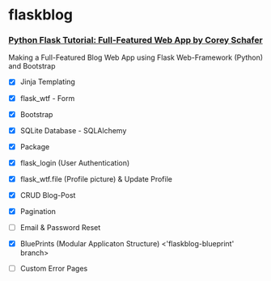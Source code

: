 # flaskblog
### [Python Flask Tutorial: Full-Featured Web App by Corey Schafer](https://www.youtube.com/watch?v=MwZwr5Tvyxo&list=PL-osiE80TeTs4UjLw5MM6OjgkjFeUxCYH)

Making a Full-Featured Blog Web App using Flask Web-Framework (Python) and Bootstrap
- [x] Jinja Templating  
- [x] flask_wtf - Form  
- [x] Bootstrap  
- [x] SQLite Database - SQLAlchemy  
- [x] Package  
- [x] flask_login (User Authentication)  
- [x] flask_wtf.file (Profile picture) & Update Profile  
- [x] CRUD Blog-Post  
- [x] Pagination  
- [ ] Email & Password Reset  
- [x] BluePrints (Modular Applicaton Structure) <'flaskblog-blueprint' branch>
- [ ] Custom Error Pages  

